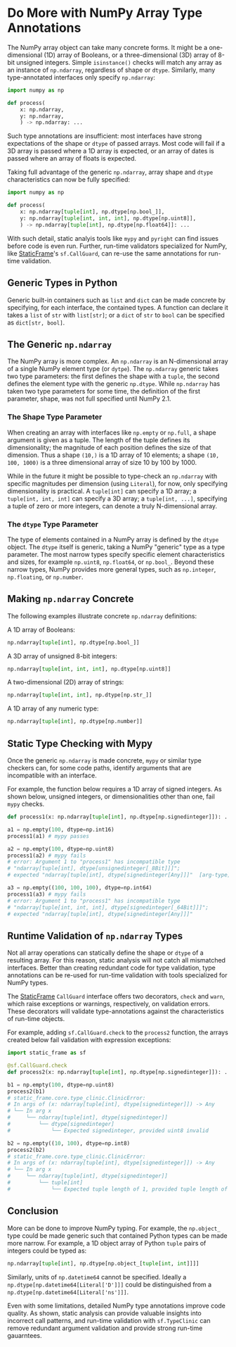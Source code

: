 # Do More with NumPy Array Type Annotations
<!--
Using NumPy Array Type Hints to the Fullest
Static Type Numpy Arrays

-->


The NumPy array object can take many concrete forms. It might be a one-dimensional (1D) array of Booleans, or a three-dimensional (3D) array of 8-bit unsigned integers. Simple `isinstance()` checks will match any array as an instance of `np.ndarray`, regardless of shape or `dtype`. Similarly, many type-annotated interfaces only specify `np.ndarray`:

```python {all}
import numpy as np

def process(
    x: np.ndarray,
    y: np.ndarray,
    ) -> np.ndarray: ...
```

Such type annotations are insufficient: most interfaces have strong expectations of the shape or `dtype` of passed arrays. Most code will fail if a 3D array is passed where a 1D array is expected, or an array of dates is passed where an array of floats is expected.

Taking full advantage of the generic `np.ndarray`, array shape and `dtype` characteristics can now be fully specified:

```python
import numpy as np

def process(
    x: np.ndarray[tuple[int], np.dtype[np.bool_]],
    y: np.ndarray[tuple[int, int, int], np.dtype[np.uint8]],
    ) -> np.ndarray[tuple[int], np.dtype[np.float64]]: ...
```

With such detail, static analyis tools like `mypy` and `pyright` can find issues before code is even run. Further, run-time validators specialized for NumPy, like [StaticFrame](https://github.com/static-frame/static-frame)'s `sf.CallGuard`, can re-use the same annotations for run-time validation.



## Generic Types in Python

Generic built-in containers such as `list` and `dict` can be made concrete by specifying, for each interface, the contained types. A function can declare it takes a `list` of `str` with `list[str]`; or a `dict` of `str` to `bool` can be specified as `dict[str, bool]`.


## The Generic `np.ndarray`

The NumPy array is more complex. An `np.ndarray` is an N-dimensional array of a single NumPy element type (or `dytpe`). The `np.ndarray` generic takes two type parameters: the first defines the shape with a `tuple`, the second defines the element type with the generic `np.dtype`. While `np.ndarray` has taken two type parameters for some time, the definition of the first parameter, shape, was not full specified until NumPy 2.1.


### The Shape Type Parameter

When creating an array with interfaces like `np.empty` or `np.full`, a shape argument is given as a tuple. The length of the tuple defines its dimensionality; the magnitude of each position defines the size of that dimension. Thus a shape `(10,)` is a 1D array of 10 elements; a shape `(10, 100, 1000)` is a three dimensional array of size 10 by 100 by 1000.

While in the future it might be possible to type-check an `np.ndarray` with specific magnitudes per dimension (using `Literal`), for now, only specifying dimensionality is practical. A `tuple[int]` can specify a 1D array; a `tuple[int, int, int]` can specify a 3D array; a `tuple[int, ...]`, specifying a tuple of zero or more integers, can denote a truly N-dimensional array.


### The `dtype` Type Parameter

The type of elements contained in a NumPy array is defined by the `dtype` object. The `dtype` itself is generic, taking a NumPy "generic" type as a type parameter. The most narrow types specify specific element characteristics and sizes, for example `np.uint8`, `np.float64`, or `np.bool_`. Beyond these narrow types, NumPy provides more general types, such as `np.integer`, `np.floating`, or `np.number`.


## Making `np.ndarray` Concrete

The following examples illustrate concrete `np.ndarray` definitions:

A 1D array of Booleans:

```python
np.ndarray[tuple[int], np.dtype[np.bool_]]
```

A 3D array of unsigned 8-bit integers:

```python
np.ndarray[tuple[int, int, int], np.dtype[np.uint8]]
```

A two-dimensional (2D) array of strings:

```python
np.ndarray[tuple[int, int], np.dtype[np.str_]]
```

A 1D array of any numeric type:

```python
np.ndarray[tuple[int], np.dtype[np.number]]
```


## Static Type Checking with Mypy

Once the generic `np.ndarray` is made concrete, `mypy` or similar type checkers can, for some code paths, identify arguments that are incompatible with an interface.

For example, the function below requires a 1D array of signed integers. As shown below, unsigned integers, or dimensionalities other than one, fail `mypy` checks.

```python
def process1(x: np.ndarray[tuple[int], np.dtype[np.signedinteger]]): ...

a1 = np.empty(100, dtype=np.int16)
process1(a1) # mypy passes

a2 = np.empty(100, dtype=np.uint8)
process1(a2) # mypy fails
# error: Argument 1 to "process1" has incompatible type
# "ndarray[tuple[int], dtype[unsignedinteger[_8Bit]]]";
# expected "ndarray[tuple[int], dtype[signedinteger[Any]]]"  [arg-type]

a3 = np.empty((100, 100, 100), dtype=np.int64)
process1(a3) # mypy fails
# error: Argument 1 to "process1" has incompatible type
# "ndarray[tuple[int, int, int], dtype[signedinteger[_64Bit]]]";
# expected "ndarray[tuple[int], dtype[signedinteger[Any]]]"
```


## Runtime Validation of `np.ndarray` Types

Not all array operations can statically define the shape or `dtype` of a resulting array. For this reason, static analysis will not catch all mismatched interfaces. Better than creating redundant code for type validation, type annotations can be re-used for run-time validation with tools specialized for NumPy types.

The [StaticFrame](https://github.com/static-frame/static-frame) `CallGuard` interface offers two decorators, `check` and `warn`, which raise exceptions or warnings, respectively, on validation errors. These decorators will validate type-annotations against the characteristics of run-time objects.

For example, adding `sf.CallGuard.check` to the `process2` function, the arrays created below fail validation with expression exceptions:

```python
import static_frame as sf

@sf.CallGuard.check
def process2(x: np.ndarray[tuple[int], np.dtype[np.signedinteger]]): ...

b1 = np.empty(100, dtype=np.uint8)
process2(b1)
# static_frame.core.type_clinic.ClinicError:
# In args of (x: ndarray[tuple[int], dtype[signedinteger]]) -> Any
# └── In arg x
#     └── ndarray[tuple[int], dtype[signedinteger]]
#         └── dtype[signedinteger]
#             └── Expected signedinteger, provided uint8 invalid

b2 = np.empty((10, 100), dtype=np.int8)
process2(b2)
# static_frame.core.type_clinic.ClinicError:
# In args of (x: ndarray[tuple[int], dtype[signedinteger]]) -> Any
# └── In arg x
#     └── ndarray[tuple[int], dtype[signedinteger]]
#         └── tuple[int]
#             └── Expected tuple length of 1, provided tuple length of 2
```


## Conclusion

More can be done to improve NumPy typing. For example, the `np.object_` type could be made generic such that contained Python types can be made more narrow. For example, a 1D object array of Python `tuple` pairs of integers could be typed as:

```python
np.ndarray[tuple[int], np.dtype[np.object_[tuple[int, int]]]]
```
Similarly, units of `np.datetime64` cannot be specified. Ideally a `np.dtype[np.datetime64[Literal['D']]]` could be distinguished from a `np.dtype[np.datetime64[Literal['ns']]]`.

Even with some limitations, detailed NumPy type annotations improve code quality. As shown, static analysis can provide valuable insights into incorrect call patterns, and run-time validation with `sf.TypeClinic` can remove redundant argument validation and provide strong run-time gauarntees.
